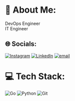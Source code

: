 # 💫 About Me:
DevOps Engineer<br>IT Engineer


## 🌐 Socials:
[![Instagram](https://img.shields.io/badge/Instagram-%23E4405F.svg?logo=Instagram&logoColor=white)](https://instagram.com/amirshaerpour.ir) [![LinkedIn](https://img.shields.io/badge/LinkedIn-%230077B5.svg?logo=linkedin&logoColor=white)](https://linkedin.com/in/Amirrezashaerpour) [![email](https://img.shields.io/badge/Email-D14836?logo=gmail&logoColor=white)](mailto:amirrezashaerpour507@gmail.com) 

# 💻 Tech Stack:
![Go](https://img.shields.io/badge/go-%2300ADD8.svg?style=flat&logo=go&logoColor=white) ![Python](https://img.shields.io/badge/python-3670A0?style=flat&logo=python&logoColor=ffdd54) ![Git](https://img.shields.io/badge/git-%23F05033.svg?style=flat&logo=git&logoColor=white)

<!-- Proudly created with GPRM ( https://gprm.itsvg.in ) -->

